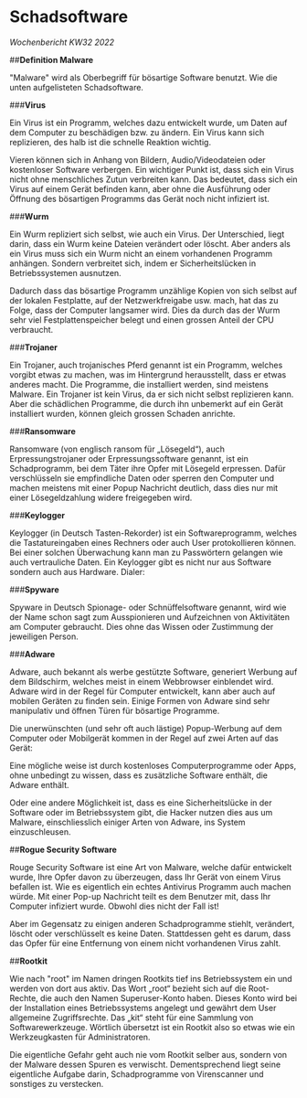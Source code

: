 # Schadsoftware

*Wochenbericht KW32 2022*

##**Definition Malware**

"Malware" wird als Oberbegriff für bösartige Software benutzt. Wie die unten aufgelisteten Schadsoftware.

###**Virus**

Ein Virus ist ein Programm, welches dazu entwickelt wurde, um Daten auf dem Computer zu beschädigen bzw. zu ändern. Ein Virus kann sich replizieren, des halb ist die schnelle Reaktion wichtig.

Vieren können sich in Anhang von Bildern, Audio/Videodateien oder kostenloser Software verbergen. Ein wichtiger Punkt ist, dass sich ein Virus nicht ohne menschliches Zutun verbreiten kann. Das bedeutet, dass sich ein Virus auf einem Gerät befinden kann, aber ohne die Ausführung oder Öffnung des bösartigen Programms das Gerät noch nicht infiziert ist.

###**Wurm**

Ein Wurm repliziert sich selbst, wie auch ein Virus. Der Unterschied, liegt darin, dass ein Wurm keine Dateien verändert oder löscht. Aber anders als ein Virus muss sich ein Wurm nicht an einem vorhandenen Programm anhängen. Sondern verbreitet sich, indem er Sicherheitslücken in Betriebssystemen ausnutzen.

Dadurch dass das bösartige Programm unzählige Kopien von sich selbst auf der lokalen Festplatte, auf der Netzwerkfreigabe usw. mach, hat das zu Folge, dass der Computer langsamer wird. Dies da durch das der Wurm sehr viel Festplattenspeicher belegt und einen grossen Anteil der CPU verbraucht.


###**Trojaner**

Ein Trojaner, auch trojanisches Pferd genannt ist ein Programm, welches vorgibt etwas zu machen, was im Hintergrund herausstellt, dass er etwas anderes macht. Die Programme, die installiert werden, sind meistens Malware. Ein Trojaner ist kein Virus, da er sich nicht selbst replizieren kann. Aber die schädlichen Programme, die durch ihn unbemerkt auf ein Gerät installiert wurden, können gleich grossen Schaden anrichte.

###**Ransomware**

Ransomware (von englisch ransom für „Lösegeld“), auch Erpressungstrojaner oder Erpressungssoftware genannt, ist ein Schadprogramm, bei dem Täter ihre Opfer mit Lösegeld erpressen. Dafür verschlüsseln sie empfindliche Daten oder sperren den Computer und machen meistens mit einer Popup Nachricht deutlich, dass dies nur mit einer Lösegeldzahlung widere freigegeben wird.

###**Keylogger**

Keylogger (in Deutsch Tasten-Rekorder) ist ein Softwareprogramm, welches die Tastatureingaben eines Rechners oder auch User protokollieren können. Bei einer solchen Überwachung kann man zu Passwörtern gelangen wie auch vertrauliche Daten.
Ein Keylogger gibt es nicht nur aus Software sondern auch aus Hardware.
Dialer:

###**Spyware**

Spyware in Deutsch Spionage- oder Schnüffelsoftware genannt, wird wie der Name schon sagt zum Ausspionieren und Aufzeichnen von Aktivitäten am Computer gebraucht. Dies ohne das Wissen oder Zustimmung der jeweiligen Person.

###**Adware**

Adware, auch bekannt als werbe gestützte Software, generiert Werbung auf dem Bildschirm, welches meist in einem Webbrowser einblendet wird. Adware wird in der Regel für Computer entwickelt, kann aber auch auf mobilen Geräten zu finden sein. Einige Formen von Adware sind sehr manipulativ und öffnen Türen für bösartige Programme.

Die unerwünschten (und sehr oft auch lästige) Popup-Werbung auf dem Computer oder Mobilgerät kommen in der Regel auf zwei Arten auf das Gerät:

Eine mögliche weise ist durch kostenloses Computerprogramme oder  Apps,  ohne unbedingt zu wissen, dass es  zusätzliche Software enthält, die Adware enthält.

Oder eine andere Möglichkeit ist, dass es eine Sicherheitslücke in der Software oder im  Betriebssystem gibt, die Hacker nutzen dies aus um Malware, einschliesslich einiger Arten von Adware, ins System einzuschleusen.

##**Rogue Security Software**

Rouge Security Software ist eine Art von Malware, welche dafür entwickelt wurde, Ihre Opfer davon zu überzeugen, dass Ihr Gerät von einem Virus befallen ist.
Wie es eigentlich ein echtes Antivirus Programm auch machen würde. Mit einer Pop-up Nachricht teilt es dem Benutzer mit, dass Ihr Computer infiziert wurde. Obwohl dies nicht der Fall ist!

Aber im Gegensatz zu einigen anderen Schadprogramme stiehlt, verändert, löscht oder verschlüsselt es keine Daten. Stattdessen geht es darum, dass das Opfer für eine Entfernung von einem nicht vorhandenen Virus zahlt.

##**Rootkit**

Wie nach "root" im Namen dringen Rootkits tief ins Betriebssystem ein und werden von dort aus aktiv. Das Wort „root“ bezieht sich auf die Root-Rechte, die auch den Namen Superuser-Konto haben. Dieses Konto wird bei der Installation eines Betriebssystems angelegt und gewährt dem User allgemeine Zugriffsrechte. Das „kit“ steht für eine Sammlung von Softwarewerkzeuge. Wörtlich übersetzt ist ein Rootkit also so etwas wie ein Werkzeugkasten für Administratoren.

Die eigentliche Gefahr geht auch nie vom Rootkit selber aus, sondern von der Malware dessen Spuren es verwischt. Dementsprechend liegt seine eigentliche Aufgabe darin, Schadprogramme von Virenscanner und sonstiges zu verstecken.
